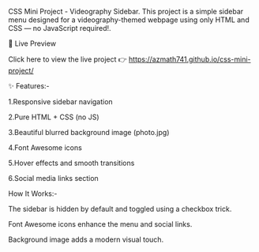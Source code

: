 CSS Mini Project - Videography Sidebar.
This project is a simple sidebar menu designed for a videography-themed webpage using only HTML and CSS — no JavaScript required!.


🔗 Live Preview

 Click here to view the live project
👉 https://azmath741.github.io/css-mini-project/



✨ Features:-


1.Responsive sidebar navigation

2.Pure HTML + CSS (no JS)

3.Beautiful blurred background image (photo.jpg)

4.Font Awesome icons

5.Hover effects and smooth transitions

6.Social media links section

How It Works:-


The sidebar is hidden by default and toggled using a checkbox trick.

Font Awesome icons enhance the menu and social links.

Background image adds a modern visual touch.
